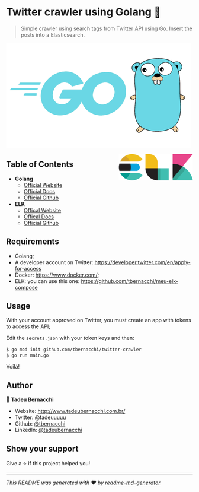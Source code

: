 <h1 align="">Twitter crawler using Golang 👋</h1>
<p>
</p>

> Simple crawler using search tags from Twitter API using Go. Insert the posts into a Elasticsearch.

![Ansible](/.github/assets/img/Golang-logo.png)

<div align=>
	<img align="right" width="200px" src=/.github/assets/img/elklogo.png>
</div> 

## Table of Contents

* **Golang**  
  * [Official Website](https://golang.org/)
  * [Official Docs](https://golang.org/doc/)
  * [Official Github](https://github.com/golang/go)
* **ELK**
  * [Offical Website](https://www.elastic.co)
  * [Offical Docs](https://www.elastic.co/guide/index.html)
  * [Official Github](https://github.com/elastic)

## Requirements 
* Golang;
* A developer account on Twitter: https://developer.twitter.com/en/apply-for-access
* Docker: https://www.docker.com/;
* ELK: you can use this one: https://github.com/tbernacchi/meu-elk-compose

## Usage

With your account approved on Twitter, you must create an app with tokens to access the API;

Edit the ```secrets.json``` with your token keys and then:

```
$ go mod init github.com/tbernacchi/twitter-crawler
$ go run main.go 
```

Voilá! 

## Author

👤 **Tadeu Bernacchi**

* Website: http://www.tadeubernacchi.com.br/
* Twitter: [@tadeuuuuu](https://twitter.com/tadeuuuuu)
* Github: [@tbernacchi](https://github.com/tbernacchi)
* LinkedIn: [@tadeubernacchi](https://linkedin.com/in/tadeubernacchi)

## Show your support

Give a ⭐️ if this project helped you!

***
_This README was generated with ❤️ by [readme-md-generator](https://github.com/kefranabg/readme-md-generator)_
